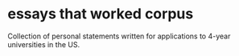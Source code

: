 # essays that worked corpus
Collection of personal statements written for applications to 4-year universities in the US.
